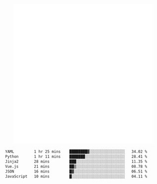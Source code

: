 <div align="center">
    <a href="https://konst.fish">
        <img src="https://raw.githubusercontent.com/konstfish/konstfish/master/fish.svg" alt="Logo" width="450"/>
    </a>
</div>

<!--START_SECTION:waka-->

```text
YAML         1 hr 25 mins    ████████▓░░░░░░░░░░░░░░░░   34.02 %
Python       1 hr 11 mins    ███████░░░░░░░░░░░░░░░░░░   28.41 %
Jinja2       28 mins         ███░░░░░░░░░░░░░░░░░░░░░░   11.35 %
Vue.js       21 mins         ██▒░░░░░░░░░░░░░░░░░░░░░░   08.78 %
JSON         16 mins         █▓░░░░░░░░░░░░░░░░░░░░░░░   06.51 %
JavaScript   10 mins         █░░░░░░░░░░░░░░░░░░░░░░░░   04.11 %
```

<!--END_SECTION:waka-->
